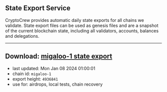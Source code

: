 ## State Export Service
CryptoCrew provides automatic daily state exports for all chains we validate. State export files can be used as genesis files and are a snapshot of the current blockchain state, including all validators, accounts, balances and delegations.

---
**Download: [migaloo-1 state export](https://dl.ccvalidators.com/SERVICE/migaloo/migaloo-1_export_4936841.json)**
---

- last updated: Mon Jan 08 2024 01:00:01
- chain id: `migaloo-1`
- export height: `4936841`
- use for: airdrops, local tests, chain recovery
